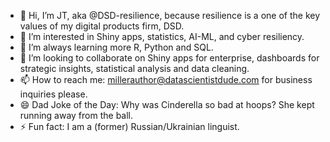 - 👋 Hi, I’m JT, aka @DSD-resilience, because resilience is a one of the key values of my digital products firm, DSD.
- 👀 I’m interested in Shiny apps, statistics, AI-ML, and cyber resiliency.
- 🌱 I’m always learning more R, Python and SQL.
- 💞️ I’m looking to collaborate on Shiny apps for enterprise, dashboards for strategic insights, statistical analysis and data cleaning.
- 📫 How to reach me: millerauthor@datascientistdude.com for business inquiries please.
- 😄 Dad Joke of the Day: Why was Cinderella so bad at hoops? She kept running away from the ball.
- ⚡ Fun fact: I am a (former) Russian/Ukrainian linguist.

<!---
DSD-resilience/DSD-resilience is a ✨ special ✨ repository because its `README.md` (this file) appears on your GitHub profile.
You can click the Preview link to take a look at your changes.
--->
